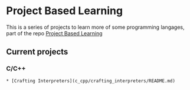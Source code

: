 # Project Based Learning

This is a series of projects to learn more of some programming langages, part of the repo [Project Based Learning](https://github.com/practical-tutorials/project-based-learning)

## Current projects

### C/C++

    * [Crafting Interpreters](c_cpp/crafting_interpreters/README.md)
